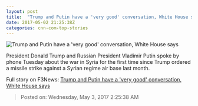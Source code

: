 ```yaml
---
layout: post
title:  "Trump and Putin have a 'very good' conversation, White House says"
date: 2017-05-02 21:25:38Z
categories: cnn-com-top-stories
---
```


![Trump and Putin have a 'very good' conversation, White House says](http://i2.cdn.cnn.com/cnnnext/dam/assets/170328112714-trump-putin-composite-032817-super-tease.jpg)

President Donald Trump and Russian President Vladimir Putin spoke by phone Tuesday about the war in Syria for the first time since Trump ordered a missile strike against a Syrian regime air base last month.


Full story on F3News: [Trump and Putin have a 'very good' conversation, White House says](http://www.f3nws.com/n/FzA3AB)

> Posted on: Wednesday, May 3, 2017 2:25:38 AM
